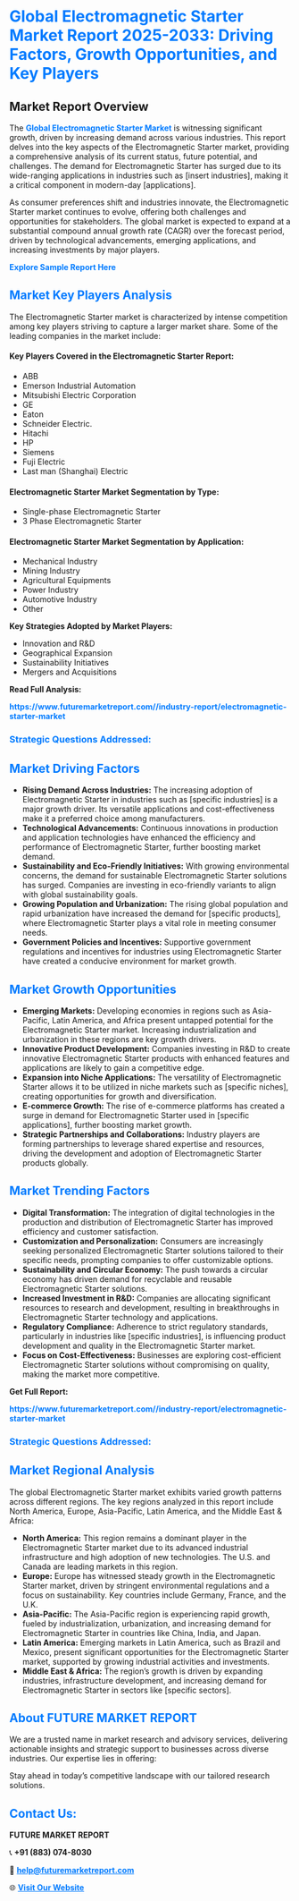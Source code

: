<h1 style="color: #007BFF;">Global Electromagnetic Starter Market Report 2025-2033: Driving Factors, Growth Opportunities, and Key Players</h1>

<section id="overview">
<h2>Market Report Overview</h2>
<p>The <a href="https://www.futuremarketreport.com//industry-report/electromagnetic-starter-market" style="color: #007BFF; text-decoration: none;"><strong>Global Electromagnetic Starter Market</strong></a> is witnessing significant growth, driven by increasing demand across various industries. This report delves into the key aspects of the Electromagnetic Starter market, providing a comprehensive analysis of its current status, future potential, and challenges. The demand for Electromagnetic Starter has surged due to its wide-ranging applications in industries such as [insert industries], making it a critical component in modern-day [applications].</p>
<p>As consumer preferences shift and industries innovate, the Electromagnetic Starter market continues to evolve, offering both challenges and opportunities for stakeholders. The global market is expected to expand at a substantial compound annual growth rate (CAGR) over the forecast period, driven by technological advancements, emerging applications, and increasing investments by major players.</p>
</section>

<section id="overview">
<p><a href="https://www.futuremarketreport.com//request-sample/reportId=81400" style="color: #007BFF; text-decoration: none;"><strong>Explore Sample Report Here</strong></a></p>
</section>

<section id="key-players">
<h2 style="color: #007BFF;">Market Key Players Analysis</h2>
<p>The Electromagnetic Starter market is characterized by intense competition among key players striving to capture a larger market share. Some of the leading companies in the market include:</p>
<h4>Key Players Covered in the Electromagnetic Starter Report:</h4>
<ul><li>ABB</li><li>Emerson Industrial Automation</li><li>Mitsubishi Electric Corporation</li><li>GE</li><li>Eaton</li><li>Schneider Electric.</li><li>Hitachi</li><li>HP</li><li>Siemens</li><li>Fuji Electric</li><li>Last man (Shanghai) Electric</li></ul>
<h4>Electromagnetic Starter Market Segmentation by Type:</h4>
<ul><li>Single-phase Electromagnetic Starter</li><li>3 Phase Electromagnetic Starter</li></ul>

<h4>Electromagnetic Starter Market Segmentation by Application:</h4>
<ul><li>Mechanical Industry</li><li>Mining Industry</li><li>Agricultural Equipments</li><li>Power Industry</li><li>Automotive Industry</li><li>Other</li></ul>
<p><strong>Key Strategies Adopted by Market Players:</strong></p>
<ul>
<li>Innovation and R&D</li>
<li>Geographical Expansion</li>
<li>Sustainability Initiatives</li>
<li>Mergers and Acquisitions</li>
</ul>
</section>

<section>
<p><strong>Read Full Analysis: </strong></p><a href="https://www.futuremarketreport.com//industry-report/electromagnetic-starter-market" style="color: #007BFF; text-decoration: none;"><strong>https://www.futuremarketreport.com//industry-report/electromagnetic-starter-market</strong></a>
<h3 style="color: #007BFF;">Strategic Questions Addressed:</h3>
</section>

<section id="driving-factors">
<h2 style="color: #007BFF;">Market Driving Factors</h2>
<ul>
<li><strong>Rising Demand Across Industries:</strong> The increasing adoption of Electromagnetic Starter in industries such as [specific industries] is a major growth driver. Its versatile applications and cost-effectiveness make it a preferred choice among manufacturers.</li>
<li><strong>Technological Advancements:</strong> Continuous innovations in production and application technologies have enhanced the efficiency and performance of Electromagnetic Starter, further boosting market demand.</li>
<li><strong>Sustainability and Eco-Friendly Initiatives:</strong> With growing environmental concerns, the demand for sustainable Electromagnetic Starter solutions has surged. Companies are investing in eco-friendly variants to align with global sustainability goals.</li>
<li><strong>Growing Population and Urbanization:</strong> The rising global population and rapid urbanization have increased the demand for [specific products], where Electromagnetic Starter plays a vital role in meeting consumer needs.</li>
<li><strong>Government Policies and Incentives:</strong> Supportive government regulations and incentives for industries using Electromagnetic Starter have created a conducive environment for market growth.</li>
</ul>
</section>

<section id="growth-opportunities">
<h2 style="color: #007BFF;">Market Growth Opportunities</h2>
<ul>
<li><strong>Emerging Markets:</strong> Developing economies in regions such as Asia-Pacific, Latin America, and Africa present untapped potential for the Electromagnetic Starter market. Increasing industrialization and urbanization in these regions are key growth drivers.</li>
<li><strong>Innovative Product Development:</strong> Companies investing in R&D to create innovative Electromagnetic Starter products with enhanced features and applications are likely to gain a competitive edge.</li>
<li><strong>Expansion into Niche Applications:</strong> The versatility of Electromagnetic Starter allows it to be utilized in niche markets such as [specific niches], creating opportunities for growth and diversification.</li>
<li><strong>E-commerce Growth:</strong> The rise of e-commerce platforms has created a surge in demand for Electromagnetic Starter used in [specific applications], further boosting market growth.</li>
<li><strong>Strategic Partnerships and Collaborations:</strong> Industry players are forming partnerships to leverage shared expertise and resources, driving the development and adoption of Electromagnetic Starter products globally.</li>
</ul>
</section>

<section id="trending-factors">
<h2 style="color: #007BFF;">Market Trending Factors</h2>
<ul>
<li><strong>Digital Transformation:</strong> The integration of digital technologies in the production and distribution of Electromagnetic Starter has improved efficiency and customer satisfaction.</li>
<li><strong>Customization and Personalization:</strong> Consumers are increasingly seeking personalized Electromagnetic Starter solutions tailored to their specific needs, prompting companies to offer customizable options.</li>
<li><strong>Sustainability and Circular Economy:</strong> The push towards a circular economy has driven demand for recyclable and reusable Electromagnetic Starter solutions.</li>
<li><strong>Increased Investment in R&D:</strong> Companies are allocating significant resources to research and development, resulting in breakthroughs in Electromagnetic Starter technology and applications.</li>
<li><strong>Regulatory Compliance:</strong> Adherence to strict regulatory standards, particularly in industries like [specific industries], is influencing product development and quality in the Electromagnetic Starter market.</li>
<li><strong>Focus on Cost-Effectiveness:</strong> Businesses are exploring cost-efficient Electromagnetic Starter solutions without compromising on quality, making the market more competitive.</li>
</ul>
</section>

<section>
<p><strong>Get Full Report: </strong></p><a href="https://www.futuremarketreport.com//industry-report/electromagnetic-starter-market" style="color: #007BFF; text-decoration: none;"><strong>https://www.futuremarketreport.com//industry-report/electromagnetic-starter-market</strong></a>
<h3 style="color: #007BFF;">Strategic Questions Addressed:</h3>
</section>


<section id="regional-analysis">
<h2 style="color: #007BFF;">Market Regional Analysis</h2>
<p>The global Electromagnetic Starter market exhibits varied growth patterns across different regions. The key regions analyzed in this report include North America, Europe, Asia-Pacific, Latin America, and the Middle East & Africa:</p>
<ul>
<li><strong>North America:</strong> This region remains a dominant player in the Electromagnetic Starter market due to its advanced industrial infrastructure and high adoption of new technologies. The U.S. and Canada are leading markets in this region.</li>
<li><strong>Europe:</strong> Europe has witnessed steady growth in the Electromagnetic Starter market, driven by stringent environmental regulations and a focus on sustainability. Key countries include Germany, France, and the U.K.</li>
<li><strong>Asia-Pacific:</strong> The Asia-Pacific region is experiencing rapid growth, fueled by industrialization, urbanization, and increasing demand for Electromagnetic Starter in countries like China, India, and Japan.</li>
<li><strong>Latin America:</strong> Emerging markets in Latin America, such as Brazil and Mexico, present significant opportunities for the Electromagnetic Starter market, supported by growing industrial activities and investments.</li>
<li><strong>Middle East & Africa:</strong> The region’s growth is driven by expanding industries, infrastructure development, and increasing demand for Electromagnetic Starter in sectors like [specific sectors].</li>
</ul>
</section>

<footer>
<h2 style="color: #007BFF;">About FUTURE MARKET REPORT</h2>
<p>We are a trusted name in market research and advisory services, delivering actionable insights and strategic support to businesses across diverse industries. Our expertise lies in offering:</p>

<p>Stay ahead in today’s competitive landscape with our tailored research solutions.</p>

<h2 style="color: #007BFF;">Contact Us:</h2>
<p><strong>FUTURE MARKET REPORT</strong></p>
<p>📞 <strong>+91 (883) 074-8030</strong></p>
<p>📧 <strong><a href="mailto:help@futuremarketreport.com" style="color: #007BFF;">help@futuremarketreport.com</a></strong></p>
<p>🌐 <strong><a href="https://www.futuremarketreport.com/" style="color: #007BFF;">Visit Our Website</a></strong></p>
</footer>